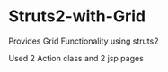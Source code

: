 Struts2-with-Grid
=================

Provides Grid Functionality using struts2

Used 2 Action class and 2 jsp pages
